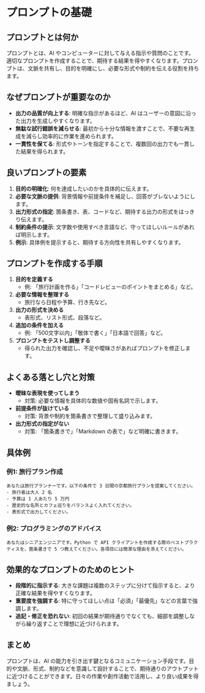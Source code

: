 # プロンプトの基礎

## プロンプトとは何か
プロンプトとは、AI やコンピューターに対して与える指示や質問のことです。適切なプロンプトを作成することで、期待する結果を得やすくなります。プロンプトは、文脈を共有し、目的を明確にし、必要な形式や制約を伝える役割を持ちます。

## なぜプロンプトが重要なのか
- **出力の品質が向上する**: 明確な指示があるほど、AI はユーザーの意図に沿った出力を生成しやすくなります。
- **無駄な試行錯誤を減らせる**: 最初から十分な情報を渡すことで、不要な再生成を減らし効率的に作業を進められます。
- **一貫性を保てる**: 形式やトーンを指定することで、複数回の出力でも一貫した結果を得られます。

## 良いプロンプトの要素
1. **目的の明確化**: 何を達成したいのかを具体的に伝えます。
2. **必要な文脈の提供**: 背景情報や前提条件を補足し、回答がブレないようにします。
3. **出力形式の指定**: 箇条書き、表、コードなど、期待する出力の形式をはっきり伝えます。
4. **制約条件の提示**: 文字数や使用すべき言語など、守ってほしいルールがあれば明示します。
5. **例示**: 具体例を提示すると、期待する方向性を共有しやすくなります。

## プロンプトを作成する手順
1. **目的を定義する**
   - 例: 「旅行計画を作る」「コードレビューのポイントをまとめる」など。
2. **必要な情報を整理する**
   - 旅行なら日程や予算、行き先など。
3. **出力の形式を決める**
   - 表形式、リスト形式、段落など。
4. **追加の条件を加える**
   - 例: 「500文字以内」「敬体で書く」「日本語で回答」など。
5. **プロンプトをテストし調整する**
   - 得られた出力を確認し、不足や曖昧さがあればプロンプトを修正します。

## よくある落とし穴と対策
- **曖昧な表現を使ってしまう**
  - 対策: 必要な情報を具体的な数値や固有名詞で示します。
- **前提条件が抜けている**
  - 対策: 背景や制約を箇条書きで整理して盛り込みます。
- **出力形式の指定がない**
  - 対策: 「箇条書きで」「Markdown の表で」など明確に書きます。

## 具体例
### 例1: 旅行プラン作成
```
あなたは旅行プランナーです。以下の条件で 3 日間の京都旅行プランを提案してください。
- 旅行者は大人 2 名
- 予算は 1 人あたり 5 万円
- 歴史的な名所とカフェ巡りをバランスよく入れてください。
- 表形式で出力してください。
```

### 例2: プログラミングのアドバイス
```
あなたはシニアエンジニアです。Python で API クライアントを作成する際のベストプラクティスを、箇条書きで 5 つ教えてください。各項目には簡潔な理由を添えてください。
```

## 効果的なプロンプトのためのヒント
- **段階的に指示する**: 大きな課題は複数のステップに分けて指示すると、より正確な結果を得やすくなります。
- **重要度を強調する**: 特に守ってほしい点は「必須」「最優先」などの言葉で強調します。
- **追記・修正を恐れない**: 初回の結果が期待通りでなくても、細部を調整しながら繰り返すことで理想に近づけられます。

## まとめ
プロンプトは、AI の能力を引き出す鍵となるコミュニケーション手段です。目的や文脈、形式、制約などを意識して設計することで、期待通りのアウトプットに近づけることができます。日々の作業や創作活動で活用し、より良い成果を得ましょう。
